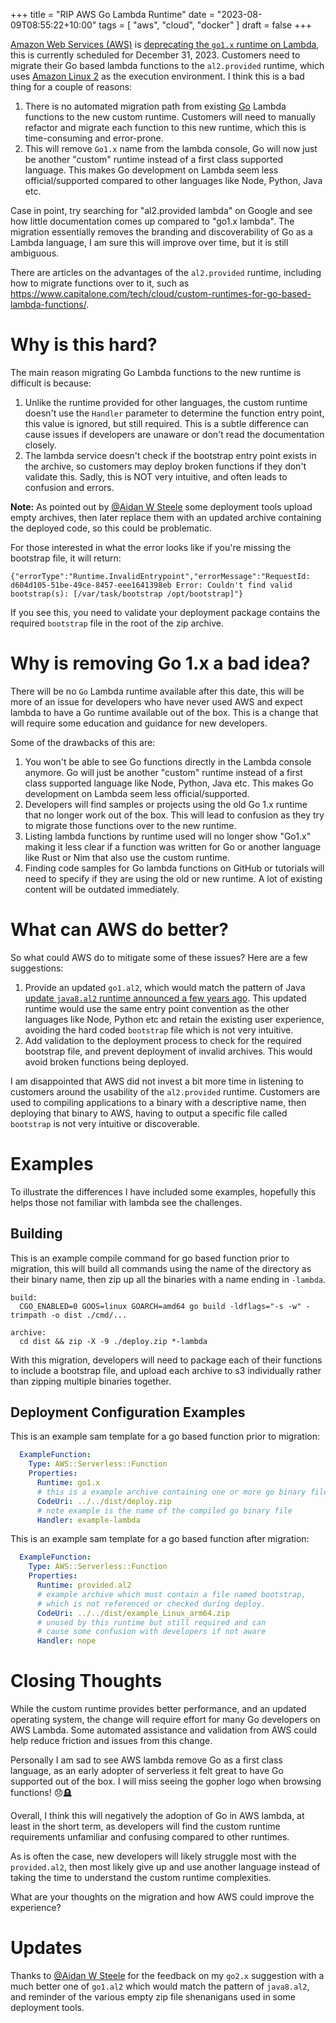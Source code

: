 +++
title = "RIP AWS Go Lambda Runtime"
date = "2023-08-09T08:55:22+10:00"
tags = [ "aws", "cloud", "docker" ]
draft = false
+++

[Amazon Web Services (AWS)](https://aws.amazon.com/) is [deprecating the `go1.x` runtime on Lambda](https://aws.amazon.com/blogs/compute/migrating-aws-lambda-functions-from-the-go1-x-runtime-to-the-custom-runtime-on-amazon-linux-2/), this is currently scheduled for December 31, 2023. Customers need to migrate their Go based lambda functions to the `al2.provided` runtime, which uses [Amazon Linux 2](https://aws.amazon.com/amazon-linux-2/) as the execution environment. I think this is a bad thing for a couple of reasons:

1. There is no automated migration path from existing [Go](https://go.dev) Lambda functions to the new custom runtime. Customers will need to manually refactor and migrate each function to this new runtime, which this is time-consuming and error-prone.
2. This will remove `Go1.x` name from the lambda console, Go will now just be another "custom" runtime instead of a first class supported language. This makes Go development on Lambda seem less official/supported compared to other languages like Node, Python, Java etc.

Case in point, try searching for "al2.provided lambda" on Google and see how little documentation comes up compared to "go1.x lambda". The migration essentially removes the branding and discoverability of Go as a Lambda language, I am sure this will improve over time, but it is still ambiguous.

There are articles on the advantages of the `al2.provided` runtime, including how to migrate functions over to it, such as https://www.capitalone.com/tech/cloud/custom-runtimes-for-go-based-lambda-functions/.

# Why is this hard?

The main reason migrating Go Lambda functions to the new runtime is difficult is because:

1. Unlike the runtime provided for other languages, the custom runtime doesn't use the `Handler` parameter to determine the function entry point, this value is ignored, but still required. This is a subtle difference can cause issues if developers are unaware or don't read the documentation closely. 
2. The lambda service doesn't check if the bootstrap entry point exists in the archive, so customers may deploy broken functions if they don't validate this. Sadly, this is NOT very intuitive, and often leads to confusion and errors.

**Note:** As pointed out by [@Aidan W Steele](https://twitter.com/__steele) some deployment tools upload empty archives, then later replace them with an updated archive containing the deployed code, so this could be problematic.

For those interested in what the error looks like if you're missing the bootstrap file, it will return:

```
{"errorType":"Runtime.InvalidEntrypoint","errorMessage":"RequestId: d604d105-51be-49ce-8457-eee1641398eb Error: Couldn't find valid bootstrap(s): [/var/task/bootstrap /opt/bootstrap]"}
```

If you see this, you need to validate your deployment package contains the required `bootstrap` file in the root of the zip archive.

# Why is removing Go 1.x a bad idea?

There will be no `Go` Lambda runtime available after this date, this will be more of an issue for developers who have never used AWS and expect lambda to have a Go runtime available out of the box. This is a change that will require some education and guidance for new developers.

Some of the drawbacks of this are:

1. You won't be able to see Go functions directly in the Lambda console anymore. Go will just be another "custom" runtime instead of a first class supported language like Node, Python, Java etc. This makes Go development on Lambda seem less official/supported.
2. Developers will find samples or projects using the old Go 1.x runtime that no longer work out of the box. This will lead to confusion as they try to migrate those functions over to the new runtime.
3. Listing lambda functions by runtime used will no longer show "Go1.x" making it less clear if a function was written for Go or another language like Rust or Nim that also use the custom runtime.
4. Finding code samples for Go lambda functions on GitHub or tutorials will need to specify if they are using the old or new runtime. A lot of existing content will be outdated immediately.

# What can AWS do better?

So what could AWS do to mitigate some of these issues? Here are a few suggestions:

1. Provide an updated `go1.al2`, which would match the pattern of Java [update `java8.al2` runtime announced a few years ago](https://aws.amazon.com/blogs/compute/migrating-aws-lambda-functions-to-al2/). This updated runtime would use the same entry point convention as the other languages like Node, Python etc and retain the existing user experience, avoiding the hard coded `bootstrap` file which is not very intuitive.
2. Add validation to the deployment process to check for the required bootstrap file, and prevent deployment of invalid archives. This would avoid broken functions being deployed.

I am disappointed that AWS did not invest a bit more time in listening to customers around the usability of the `al2.provided` runtime. Customers are used to compiling applications to a binary with a descriptive name, then deploying that binary to AWS, having to output a specific file called `bootstrap` is not very intuitive or discoverable.

# Examples

To illustrate the differences I have included some examples, hopefully this helps those not familiar with lambda see the challenges.

## Building

This is an example compile command for go based function prior to migration, this will build all commands using the name of the directory as their binary name, then zip up all the binaries with a name ending in `-lambda`.

```
build:
  CGO_ENABLED=0 GOOS=linux GOARCH=amd64 go build -ldflags="-s -w" -trimpath -o dist ./cmd/...

archive:
  cd dist && zip -X -9 ./deploy.zip *-lambda
```

With this migration, developers will need to package each of their functions to include a bootstrap file, and upload each archive to s3 individually rather than zipping multiple binaries together.

## Deployment Configuration Examples

This is an example sam template for a go based function prior to migration:

```yaml
  ExampleFunction:
    Type: AWS::Serverless::Function
    Properties:
      Runtime: go1.x
      # this is a example archive containing one or more go binary files
      CodeUri: ../../dist/deploy.zip  
      # note example is the name of the compiled go binary file
      Handler: example-lambda
```

This is an example sam template for a go based function after migration:

```yaml
  ExampleFunction:
    Type: AWS::Serverless::Function
    Properties:
      Runtime: provided.al2
      # example archive which must contain a file named bootstrap, 
      # which is not referenced or checked during deploy.
      CodeUri: ../../dist/example_Linux_arm64.zip
      # unused by this runtime but still required and can 
      # cause some confusion with developers if not aware
      Handler: nope 
```

# Closing Thoughts

While the custom runtime provides better performance, and an updated operating system, the change will require effort for many Go developers on AWS Lambda. Some automated assistance and validation from AWS could help reduce friction and issues from this change.

Personally I am sad to see AWS lambda remove Go as a first class language, as an early adopter of serverless it felt great to have Go supported out of the box. I will miss seeing the gopher logo when browsing functions! 😞🪦

Overall, I think this will negatively the adoption of Go in AWS lambda, at least in the short term, as developers will find the custom runtime requirements unfamiliar and confusing compared to other runtimes.

As is often the case, new developers will likely struggle most with the `provided.al2`, then most likely give up and use another language instead of taking the time to understand the custom runtime complexities. 

What are your thoughts on the migration and how AWS could improve the experience?

# Updates

Thanks to [@Aidan W Steele](https://twitter.com/__steele) for the feedback on my `go2.x` suggestion with a much better one of `go1.al2` which would match the pattern of `java8.al2`, and reminder of the various empty zip file shenanigans used in some deployment tools.